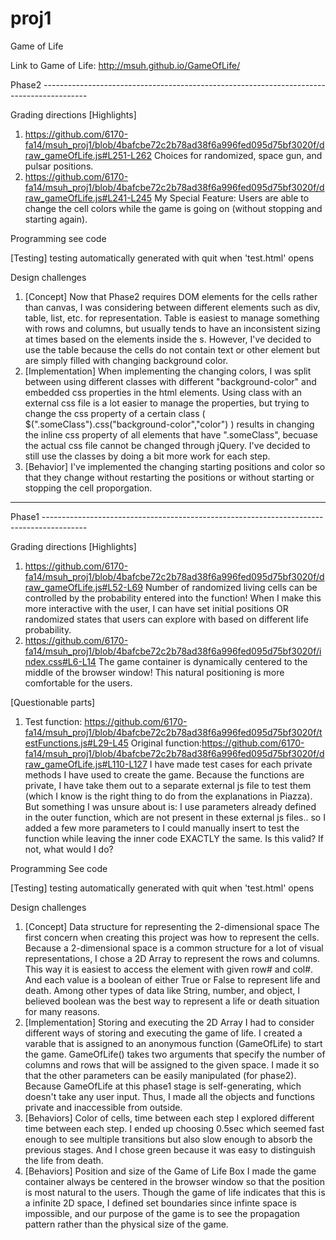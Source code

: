 proj1
=====

Game of Life

Link to Game of Life: http://msuh.github.io/GameOfLife/

Phase2 -----------------------------------------------------------------------------------------

Grading directions
  [Highlights]
  1. https://github.com/6170-fa14/msuh_proj1/blob/4bafcbe72c2b78ad38f6a996fed095d75bf3020f/draw_gameOfLife.js#L251-L262
      Choices for randomized, space gun, and pulsar positions. 
  2. https://github.com/6170-fa14/msuh_proj1/blob/4bafcbe72c2b78ad38f6a996fed095d75bf3020f/draw_gameOfLife.js#L241-L245
      My Special Feature: Users are able to change the cell colors while the game is going on (without stopping and starting again). 


Programming
  see code

  [Testing]
  testing automatically generated with quit when 'test.html' opens

Design challenges
  1. [Concept]
      Now that Phase2 requires DOM elements for the cells rather than canvas, I was considering between different elements such as div, table, list, etc. for representation. Table is easiest to manage something with rows and columns, but usually tends to have an inconsistent sizing at times based on the elements inside the <td>s. However, I've decided to use the table because the cells do not contain text or other element but are simply filled with changing background color.
  2. [Implementation]
      When implementing the changing colors, I was split between using different classes with different "background-color" and embedded css properties in the html elements. Using class with an external css file is a lot easier to manage the properties, but trying to change the css property of a certain class ( $(".someClass").css("background-color","color") ) results in changing the inline css property of all elements that have ".someClass", becuase the actual css file cannot be changed through jQuery. I've decided to still use the classes by doing a bit more work for each step. 
  3. [Behavior]
      I've implemented the changing starting positions and color so that they change without restarting the positions or without starting or stopping the cell proporgation.

----


Phase1 -----------------------------------------------------------------------------------------

Grading directions
  [Highlights]
  1. https://github.com/6170-fa14/msuh_proj1/blob/4bafcbe72c2b78ad38f6a996fed095d75bf3020f/draw_gameOfLife.js#L52-L69
     Number of randomized living cells can be controlled by the probability entered into the function! When I make this more interactive with the user, I can have set initial positions OR randomized states that users can explore with based on different life probability.
  2. https://github.com/6170-fa14/msuh_proj1/blob/4bafcbe72c2b78ad38f6a996fed095d75bf3020f/index.css#L6-L14
     The game container is dynamically centered to the middle of the browser window! This natural positioning is more comfortable for the users.

  [Questionable parts]
  1. Test function: https://github.com/6170-fa14/msuh_proj1/blob/4bafcbe72c2b78ad38f6a996fed095d75bf3020f/testFunctions.js#L29-L45
     Original function:https://github.com/6170-fa14/msuh_proj1/blob/4bafcbe72c2b78ad38f6a996fed095d75bf3020f/draw_gameOfLife.js#L110-L127
    I have made test cases for each private methods I have used to create the game. Because the functions are private, I have take them out to a separate external js file to test them (which I know is the right thing to do from the explanations in Piazza). But something I was unsure about is: I use parameters already defined in the outer function, which are not present in these external js files.. so I added a few more parameters to I could manually insert to test the function while leaving the inner code EXACTLY the same. Is this valid? If not, what would I do?


Programming
  See code
  
  [Testing]
  testing automatically generated with quit when 'test.html' opens


Design challenges 
  1. [Concept] Data structure for representing the 2-dimensional space
    The first concern when creating this project was how to represent the cells. Because a 2-dimensional space is a common structure for a lot of visual representations, I chose a 2D Array to represent the rows and columns. This way it is easiest to access the element with given row# and col#. And each value is a boolean of either True or False to represent life and death. Among other types of data like String, number, and object, I believed boolean was the best way to represent a life or death situation for many reasons. 
  2. [Implementation] Storing and executing the 2D Array
    I had to consider different ways of storing and executing the game of life. I created a varable that is assigned to an anonymous function (GameOfLife) to start the game. GameOfLife() takes two arguments that specify the number of columns and rows that will be assigned to the given space. I made it so that the other parameters can be easily manipulated (for phase2). Because GameOfLife at this phase1 stage is self-generating, which doesn't take any user input. Thus, I made all the objects and functions private and inaccessible from outside.
  3. [Behaviors] Color of cells, time between each step
    I explored different time between each step. I ended up choosing 0.5sec which seemed fast enough to see multiple transitions but also slow enough to absorb the previous stages. And I chose green because it was easy to distinguish the life from death. 
  4. [Behaviors] Position and size of the Game of Life Box
    I made the game container always be centered in the browser window so that the position is most natural to the users. Though the game of life indicates that this is a infinite 2D space, I defined set boundaries since infinte space is impossible, and our purpose of the game is to see the propagation pattern rather than the physical size of the game.

